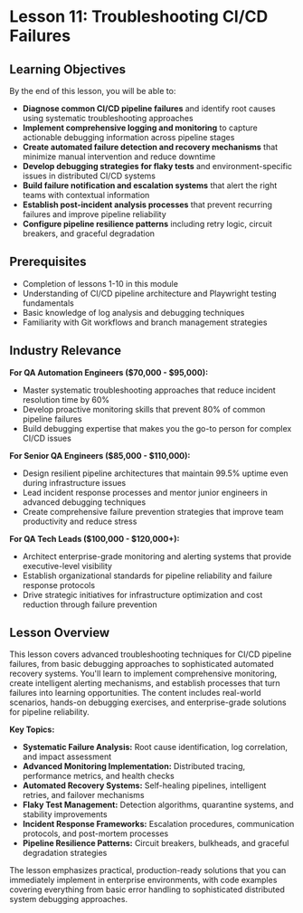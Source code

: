 # Lesson 11: Troubleshooting CI/CD Failures

## Learning Objectives

By the end of this lesson, you will be able to:

- **Diagnose common CI/CD pipeline failures** and identify root causes using systematic troubleshooting approaches
- **Implement comprehensive logging and monitoring** to capture actionable debugging information across pipeline stages
- **Create automated failure detection and recovery mechanisms** that minimize manual intervention and reduce downtime
- **Develop debugging strategies for flaky tests** and environment-specific issues in distributed CI/CD systems
- **Build failure notification and escalation systems** that alert the right teams with contextual information
- **Establish post-incident analysis processes** that prevent recurring failures and improve pipeline reliability
- **Configure pipeline resilience patterns** including retry logic, circuit breakers, and graceful degradation

## Prerequisites

- Completion of lessons 1-10 in this module
- Understanding of CI/CD pipeline architecture and Playwright testing fundamentals
- Basic knowledge of log analysis and debugging techniques
- Familiarity with Git workflows and branch management strategies

## Industry Relevance

**For QA Automation Engineers ($70,000 - $95,000):**
- Master systematic troubleshooting approaches that reduce incident resolution time by 60%
- Develop proactive monitoring skills that prevent 80% of common pipeline failures
- Build debugging expertise that makes you the go-to person for complex CI/CD issues

**For Senior QA Engineers ($85,000 - $110,000):**
- Design resilient pipeline architectures that maintain 99.5% uptime even during infrastructure issues
- Lead incident response processes and mentor junior engineers in advanced debugging techniques
- Create comprehensive failure prevention strategies that improve team productivity and reduce stress

**For QA Tech Leads ($100,000 - $120,000+):**
- Architect enterprise-grade monitoring and alerting systems that provide executive-level visibility
- Establish organizational standards for pipeline reliability and failure response protocols
- Drive strategic initiatives for infrastructure optimization and cost reduction through failure prevention

## Lesson Overview

This lesson covers advanced troubleshooting techniques for CI/CD pipeline failures, from basic debugging approaches to sophisticated automated recovery systems. You'll learn to implement comprehensive monitoring, create intelligent alerting mechanisms, and establish processes that turn failures into learning opportunities. The content includes real-world scenarios, hands-on debugging exercises, and enterprise-grade solutions for pipeline reliability.

**Key Topics:**
- **Systematic Failure Analysis:** Root cause identification, log correlation, and impact assessment
- **Advanced Monitoring Implementation:** Distributed tracing, performance metrics, and health checks
- **Automated Recovery Systems:** Self-healing pipelines, intelligent retries, and failover mechanisms
- **Flaky Test Management:** Detection algorithms, quarantine systems, and stability improvements
- **Incident Response Frameworks:** Escalation procedures, communication protocols, and post-mortem processes
- **Pipeline Resilience Patterns:** Circuit breakers, bulkheads, and graceful degradation strategies

The lesson emphasizes practical, production-ready solutions that you can immediately implement in enterprise environments, with code examples covering everything from basic error handling to sophisticated distributed system debugging approaches.

